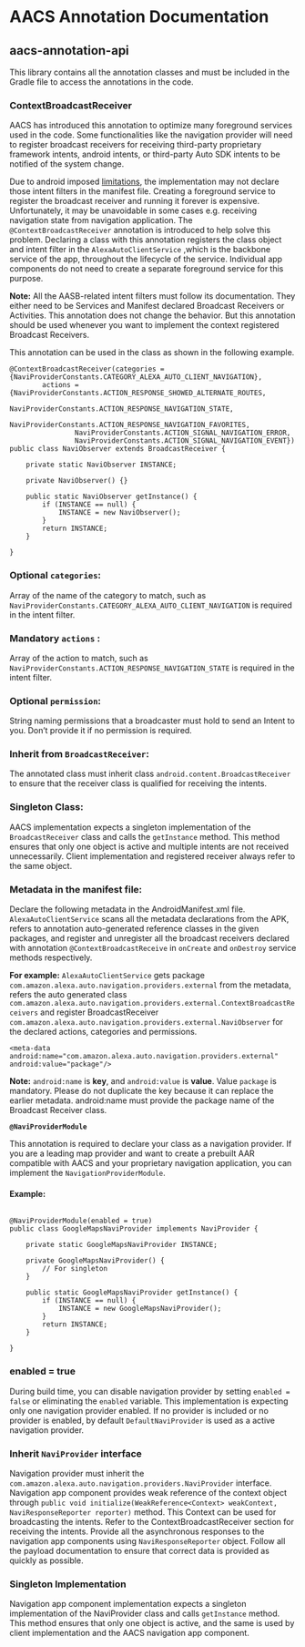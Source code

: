 # AACS Annotation Documentation

## aacs-annotation-api

This library contains all the annotation classes and must be included in the Gradle file to access the annotations in the code.

### **ContextBroadcastReceiver**

AACS has introduced this annotation to optimize many foreground services used in the code. Some functionalities like the navigation provider will need to register broadcast receivers for receiving third-party proprietary framework intents, android intents, or third-party Auto SDK intents to be notified of the system change. 

Due to android imposed [limitations](https://developer.android.com/guide/components/broadcasts#manifest-declared-receivers), the implementation may not declare those intent filters in the manifest file. Creating a foreground service to register the broadcast receiver and running it forever is expensive. Unfortunately, it may be unavoidable in some cases e.g. receiving navigation state from navigation application. The `@ContextBroadcastReceiver` annotation is introduced to help solve this problem. Declaring a class with this annotation registers the class object and intent filter in the `AlexaAutoClientService` ,which is the backbone service of the app, throughout the lifecycle of the service. Individual app components do not need to create a separate foreground service for this purpose.

**Note:** All the AASB-related intent filters must follow its documentation. They either need to be Services and Manifest declared Broadcast Receivers or Activities. This annotation does not change the behavior. But this annotation should be used whenever you want to implement the context registered Broadcast Receivers.

This annotation can be used in the class as shown in the following example.
<pre><code>@ContextBroadcastReceiver(categories = {NaviProviderConstants.CATEGORY_ALEXA_AUTO_CLIENT_NAVIGATION},
        actions = {NaviProviderConstants.ACTION_RESPONSE_SHOWED_ALTERNATE_ROUTES,
                NaviProviderConstants.ACTION_RESPONSE_NAVIGATION_STATE,
                NaviProviderConstants.ACTION_RESPONSE_NAVIGATION_FAVORITES,
                NaviProviderConstants.ACTION_SIGNAL_NAVIGATION_ERROR,
                NaviProviderConstants.ACTION_SIGNAL_NAVIGATION_EVENT})
public class NaviObserver extends BroadcastReceiver {

    private static NaviObserver INSTANCE;

    private NaviObserver() {}

    public static NaviObserver getInstance() {
        if (INSTANCE == null) {
            INSTANCE = new NaviObserver();
        }
        return INSTANCE;
    }
    
}
</code></pre>

### **Optional `categories`:** 

Array of the name of the category to match, such as `NaviProviderConstants.CATEGORY_ALEXA_AUTO_CLIENT_NAVIGATION` is required in the intent filter.

### **Mandatory `actions` :** 
Array of the action to match, such as `NaviProviderConstants.ACTION_RESPONSE_NAVIGATION_STATE` is required in the intent filter.

### **Optional `permission`:** 
String naming permissions that a broadcaster must hold to send an Intent to you. Don’t provide it if no permission is required.

### Inherit from `BroadcastReceiver`:
The annotated class must inherit class `android.content.BroadcastReceiver` to ensure that the receiver class is qualified for receiving the intents.

### **Singleton Class:**
AACS implementation expects a singleton implementation of the `BroadcastReceiver` class and calls the `getInstance` method. This method ensures that only one object is active and multiple intents are not received unnecessarily. Client implementation and registered receiver always refer to the same object.

### **Metadata in the manifest file:**
Declare the following metadata in the AndroidManifest.xml file. `AlexaAutoClientService` scans all the metadata declarations from the APK, refers to annotation auto-generated reference classes in the given packages, and register and unregister all the broadcast receivers declared with annotation `@ContextBroadcastReceive` in `onCreate` and `onDestroy` service methods respectively.

**For example:** `AlexaAutoClientService` gets package `com.amazon.alexa.auto.navigation.providers.external` from the metadata, refers the auto generated class `com.amazon.alexa.auto.navigation.providers.external.ContextBroadcastReceivers` and register BroadcastReceiver `com.amazon.alexa.auto.navigation.providers.external.NaviObserver` for the declared actions, categories and permissions.

```
<meta-data android:name="com.amazon.alexa.auto.navigation.providers.external" android:value="package"/>
```

**Note:** `android:name` is **key**, and `android:value` is **value**. Value `package` is mandatory. Please do not duplicate the key because it can replace the earlier metadata. android:name must provide the package name of the Broadcast Receiver class.

**`@NaviProviderModule`**

This annotation is required to declare your class as a navigation provider. If you are a leading map provider and want to create a prebuilt AAR compatible with AACS and your proprietary navigation application, you can implement the `NavigationProviderModule`.

#### Example:
<pre><code>
@NaviProviderModule(enabled = true)
public class GoogleMapsNaviProvider implements NaviProvider {

    private static GoogleMapsNaviProvider INSTANCE;

    private GoogleMapsNaviProvider() {
        // For singleton
    }

    public static GoogleMapsNaviProvider getInstance() {
        if (INSTANCE == null) {
            INSTANCE = new GoogleMapsNaviProvider();
        }
        return INSTANCE;
    }

}
</code></pre>
### **enabled = true**

During build time, you can disable navigation provider by setting `enabled = false` or eliminating the `enabled` variable. This implementation is expecting only one navigation provider enabled. If no provider is included or no provider is enabled, by default `DefaultNaviProvider` is used as a active navigation provider.

### **Inherit `NaviProvider` interface**

Navigation provider must inherit the `com.amazon.alexa.auto.navigation.providers.NaviProvider` interface.  Navigation app component provides weak reference of the context object through `public void initialize(WeakReference<Context> weakContext, NaviResponseReporter reporter)` method. This Context can be used for broadcasting the intents. Refer to the ContextBroadcastReceiver section for receiving the intents. Provide all the asynchronous responses to the navigation app components using `NaviResponseReporter` object. Follow all the payload documentation to ensure that correct data is provided as quickly as possible. 

### **Singleton Implementation**
Navigation app component implementation expects a singleton implementation of the NaviProvider class and calls `getInstance` method. This method ensures that only one object is active, and the same is used by client implementation and the AACS navigation app component.


